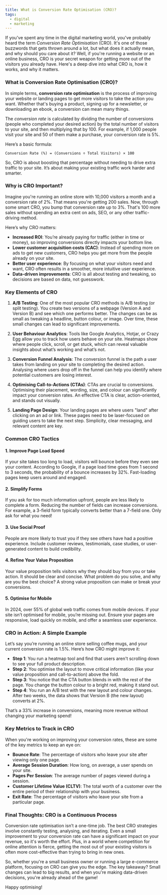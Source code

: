```yaml
---
title: What is Conversion Rate Optimisation (CRO)?
tags:
  - digital
  - marketing
---
```

If you've spent any time in the digital marketing world, you've probably heard the term *Conversion Rate Optimisation* (CRO). It's one of those buzzwords that gets thrown around a lot, but what does it actually mean, and why should you care about it? Well, if you're running a website or an online business, CRO is your secret weapon for getting more out of the visitors you already have. Here's a deep dive into what CRO is, how it works, and why it matters.

### What is Conversion Rate Optimisation (CRO)?

In simple terms, **conversion rate optimisation** is the process of improving your website or landing pages to get more visitors to take the action you want. Whether that's buying a product, signing up for a newsletter, or downloading an ebook, a conversion can mean many things. 

The *conversion rate* is calculated by dividing the number of conversions (people who completed your desired action) by the total number of visitors to your site, and then multiplying that by 100. For example, if 1,000 people visit your site and 50 of them make a purchase, your conversion rate is 5%.

Here’s a basic formula:
```
Conversion Rate (%) = (Conversions ÷ Total Visitors) × 100
```

So, CRO is about boosting that percentage without needing to drive extra traffic to your site. It’s about making your existing traffic work harder and smarter.

### Why is CRO Important?

Imagine you're running an online store with 10,000 visitors a month and a conversion rate of 2%. That means you're getting 200 sales. Now, through some smart CRO, you bump that conversion rate up to 3%. That's 100 more sales without spending an extra cent on ads, SEO, or any other traffic-driving method. 

Here’s why CRO matters:
- **Increased ROI**: You’re already paying for traffic (either in time or money), so improving conversions directly impacts your bottom line.
- **Lower customer acquisition costs (CAC)**: Instead of spending more on ads to get new customers, CRO helps you get more from the people already on your site.
- **Better user experience**: By focusing on what your visitors need and want, CRO often results in a smoother, more intuitive user experience.
- **Data-driven improvements**: CRO is all about testing and tweaking, so decisions are based on data, not guesswork.

### Key Elements of CRO

1. **A/B Testing**: One of the most popular CRO methods is A/B testing (or split testing). You create two versions of a webpage (Version A and Version B) and see which one performs better. The changes can be as small as tweaking a headline, button colour, or image. Over time, these small changes can lead to significant improvements.

2. **User Behaviour Analytics**: Tools like Google Analytics, Hotjar, or Crazy Egg allow you to track how users behave on your site. Heatmaps show where people click, scroll, or get stuck, which can reveal valuable insights about what’s working and what’s not.

3. **Conversion Funnel Analysis**: The conversion funnel is the path a user takes from landing on your site to completing the desired action. Analysing where users drop off in the funnel can help you identify where potential customers are losing interest.

4. **Optimising Call-to-Actions (CTAs)**: CTAs are crucial to conversions. Optimising their placement, wording, size, and colour can significantly impact your conversion rates. An effective CTA is clear, action-oriented, and stands out visually.

5. **Landing Page Design**: Your landing pages are where users "land" after clicking on an ad or link. These pages need to be laser-focused on guiding users to take the next step. Simplicity, clear messaging, and relevant content are key.

### Common CRO Tactics

#### 1. Improve Page Load Speed
If your site takes too long to load, visitors will bounce before they even see your content. According to Google, if a page load time goes from 1 second to 3 seconds, the probability of a bounce increases by 32%. Fast-loading pages keep users around and engaged.

#### 2. Simplify Forms
If you ask for too much information upfront, people are less likely to complete a form. Reducing the number of fields can increase conversions. For example, a 3-field form typically converts better than a 7-field one. Only ask for what you need!

#### 3. Use Social Proof
People are more likely to trust you if they see others have had a positive experience. Include customer reviews, testimonials, case studies, or user-generated content to build credibility.

#### 4. Refine Your Value Proposition
Your value proposition tells visitors why they should buy from you or take action. It should be clear and concise. What problem do you solve, and why are you the best choice? A strong value proposition can make or break your conversions.

#### 5. Optimise for Mobile
In 2024, over 55% of global web traffic comes from mobile devices. If your site isn’t optimised for mobile, you’re missing out. Ensure your pages are responsive, load quickly on mobile, and offer a seamless user experience.

### CRO in Action: A Simple Example

Let’s say you’re running an online store selling coffee mugs, and your current conversion rate is 1.5%. Here’s how CRO might improve it:

- **Step 1**: You run a heatmap tool and find that users aren't scrolling down to see your full product description.
- **Step 2**: You optimise the layout to move critical information (like your value proposition and call-to-action) above the fold.
- **Step 3**: You notice that the CTA button blends in with the rest of the page. You change the button colour to a bright red, making it stand out.
- **Step 4**: You run an A/B test with the new layout and colour changes. After two weeks, the data shows that Version B (the new layout) converts at 2%.

That’s a 33% increase in conversions, meaning more revenue without changing your marketing spend!

### Key Metrics to Track in CRO

When you're working on improving your conversion rates, these are some of the key metrics to keep an eye on:
- **Bounce Rate**: The percentage of visitors who leave your site after viewing only one page.
- **Average Session Duration**: How long, on average, a user spends on your site.
- **Pages Per Session**: The average number of pages viewed during a session.
- **Customer Lifetime Value (CLTV)**: The total worth of a customer over the entire period of their relationship with your business.
- **Exit Rate**: The percentage of visitors who leave your site from a particular page.

### Final Thoughts: CRO is a Continuous Process

Conversion rate optimisation isn’t a one-time job. The best CRO strategies involve constantly testing, analysing, and iterating. Even a small improvement to your conversion rate can have a significant impact on your revenue, so it's worth the effort. Plus, in a world where competition for online attention is fierce, getting the most out of your existing visitors is often more cost-effective than trying to bring in new ones.

So, whether you're a small business owner or running a large e-commerce platform, focusing on CRO can give you the edge. The key takeaway? Small changes can lead to big results, and when you're making data-driven decisions, you're already ahead of the game!

Happy optimising!